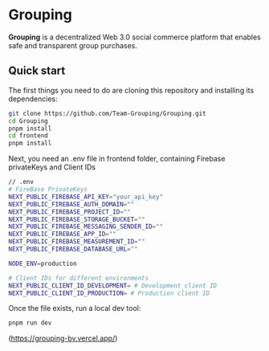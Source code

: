 # Grouping
**Grouping** is a decentralized Web 3.0 social commerce platform that enables safe and transparent group purchases.
## Quick start

The first things you need to do are cloning this repository and installing its dependencies:

```sh
git clone https://github.com/Team-Grouping/Grouping.git
cd Grouping
pnpm install
cd frontend
pnpm install
```

Next, you need an .env file in frontend folder, containing Firebase privateKeys and Client IDs

```sh
// .env
# FireBase PrivateKeys
NEXT_PUBLIC_FIREBASE_API_KEY="your_api_key"
NEXT_PUBLIC_FIREBASE_AUTH_DOMAIN=""
NEXT_PUBLIC_FIREBASE_PROJECT_ID=""
NEXT_PUBLIC_FIREBASE_STORAGE_BUCKET=""
NEXT_PUBLIC_FIREBASE_MESSAGING_SENDER_ID=""
NEXT_PUBLIC_FIREBASE_APP_ID=""
NEXT_PUBLIC_FIREBASE_MEASUREMENT_ID=""
NEXT_PUBLIC_FIREBASE_DATABASE_URL=""

NODE_ENV=production

# Client IDs for different environments
NEXT_PUBLIC_CLIENT_ID_DEVELOPMENT= # Development client ID
NEXT_PUBLIC_CLIENT_ID_PRODUCTION= # Production client ID
```

Once the file exists, run a local dev tool:

```sh
pnpm run dev
```

(https://grouping-bv.vercel.app/)
